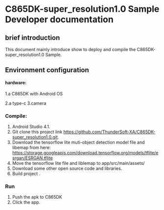 # C865DK-super_resolution1.0 Sample Developer documentation

## brief introduction

This document mainly introduce show to deploy and compile the C865DK-super_resolution1.0 Sample.

## Environment configuration

#### hardware:

1.a C865DK with Android OS

2.a type-c 
3.camera

### Compile:

1. Android Studio 4.1.
2. Git clone this project link https://github.com/ThunderSoft-XA/C865DK-super_resolution1.0.git.
3. Download the tensorflow lite muti-object detection model file and libemap from here: https://storage.googleapis.com/download.tensorflow.org/models/tflite/esrgan/ESRGAN.tflite
5. Move the tensorflow lite file and liblemap to app/src/main/assets/
6. Download some other open source code and libraries.
7. Build project .

### Run
1. Push the apk to C865DK
2. Click the app.
